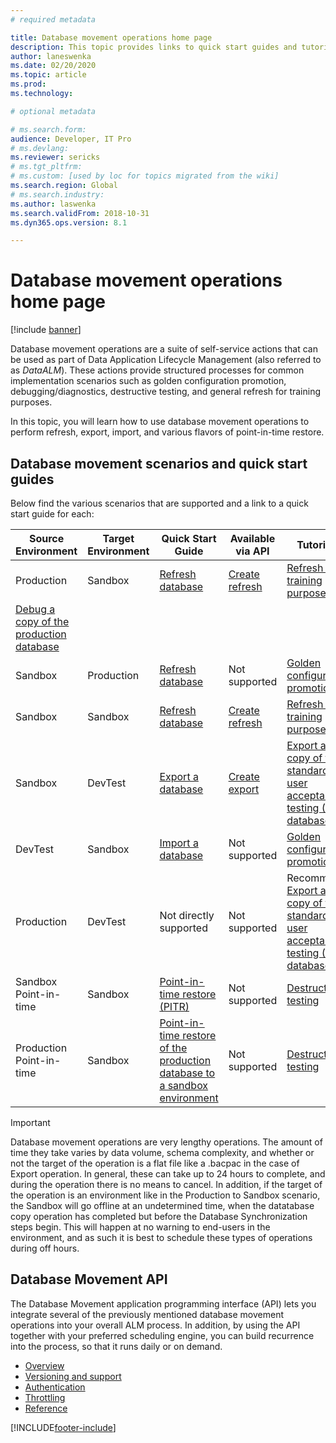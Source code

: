 ```yaml
---
# required metadata

title: Database movement operations home page
description: This topic provides links to quick start guides and tutorials available for Database Movement features in Lifecycle Services. 
author: laneswenka
ms.date: 02/20/2020
ms.topic: article
ms.prod: 
ms.technology: 

# optional metadata

# ms.search.form: 
audience: Developer, IT Pro
# ms.devlang: 
ms.reviewer: sericks
# ms.tgt_pltfrm: 
# ms.custom: [used by loc for topics migrated from the wiki]
ms.search.region: Global
# ms.search.industry: 
ms.author: laswenka
ms.search.validFrom: 2018-10-31
ms.dyn365.ops.version: 8.1

---
```


# Database movement operations home page

[!include [banner](../includes/banner.md)]

Database movement operations are a suite of self-service actions that can be used as part of Data Application Lifecycle Management (also referred to as *DataALM*).  These actions provide structured processes for common implementation scenarios such as golden configuration promotion, debugging/diagnostics, destructive testing, and general refresh for training purposes.

In this topic, you will learn how to use database movement operations to perform refresh, export, import, and various flavors of point-in-time restore.

## Database movement scenarios and quick start guides
Below find the various scenarios that are supported and a link to a quick start guide for each:

| Source Environment | Target Environment | Quick Start Guide | Available via API | Tutorials 
|---|---|---|---|---|
|Production|	Sandbox|	[Refresh database](database-refresh.md) | [Create refresh](api/v1/reference-create-refresh.md) | [Refresh for training purposes](dbmovement-scenario-general-refresh.md)
[Debug a copy of the production database](dbmovement-scenario-debugdiag.md) |
Sandbox|	Production| [Refresh database](database-refresh.md) | Not supported | [Golden configuration promotion](dbmovement-scenario-goldenconfig.md) |
Sandbox|	Sandbox|	[Refresh database](database-refresh.md) | [Create refresh](api/v1/reference-create-refresh.md) | [Refresh for training purposes](dbmovement-scenario-general-refresh.md)|
Sandbox|	DevTest|	[Export a database](export-database.md) | [Create export](api/v1/reference-create-export.md) | [Export a copy of the standard user acceptance testing (UAT) database](dbmovement-scenario-exportuat.md) |
DevTest|	Sandbox|	[Import a database](import-database.md)| Not supported | [Golden configuration promotion](dbmovement-scenario-goldenconfig.md) |
Production|	DevTest|	Not directly supported | Not supported | Recommend [Export a copy of the standard user acceptance testing (UAT) database](dbmovement-scenario-exportuat.md) |
Sandbox Point-in-time | Sandbox |[Point-in-time restore (PITR)](database-point-in-time-restore.md) | Not supported | [Destructive testing](dbmovement-scenario-destructivetests.md) |
Production Point-in-time| Sandbox| [Point-in-time restore of the production database to a sandbox environment](database-pitr-prod-sandbox.md) | Not supported | [Destructive testing](dbmovement-scenario-destructivetests.md)

>[!Important]
>Database movement operations are very lengthy operations.  The amount of time they take varies by data volume, schema complexity, and whether or not the target of the operation is a flat file like a .bacpac in the case of Export operation.  In general, these can take up to 24 hours to complete, and during the operation there is no means to cancel.  In addition, if the target of the operation is an environment like in the Production to Sandbox scenario, the Sandbox will go offline at an undetermined time, when the datatabase copy operation has completed but before the Database Synchronization steps begin.  This will happen at no warning to end-users in the environment, and as such it is best to schedule these types of operations during off hours.

## Database Movement API
The Database Movement application programming interface (API) lets you integrate several of the previously mentioned database movement operations into your overall ALM process. In addition, by using the API together with your preferred scheduling engine, you can build recurrence into the process, so that it runs daily or on demand.

* [Overview](./api/dbmovement-api-overview.md)
* [Versioning and support](./api/dbmovement-api-versioning-support.md)
* [Authentication](./api/dbmovement-api-authentication.md)
* [Throttling](./api/dbmovement-api-throttling.md)
* [Reference](./api/v1/dbmovement-api-v1-overview.md)



[!INCLUDE[footer-include](../../../includes/footer-banner.md)]